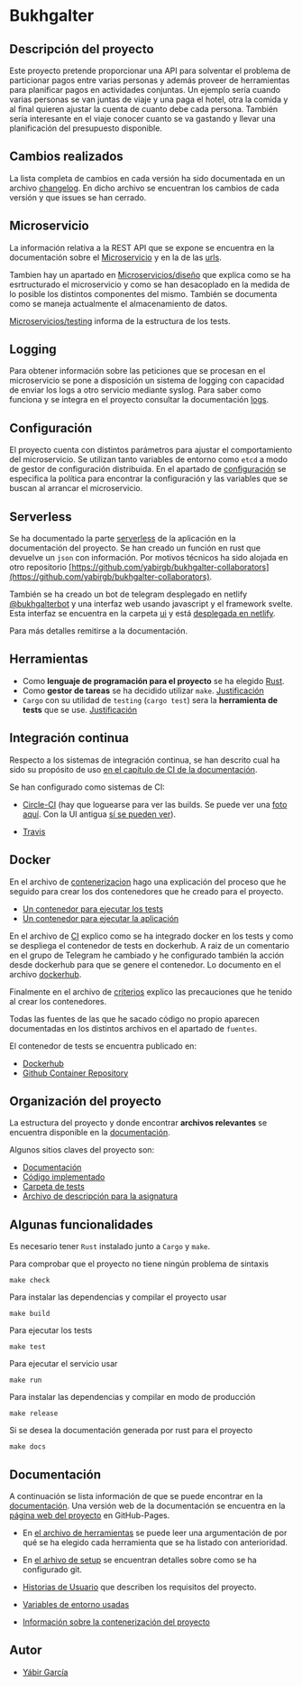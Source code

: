 # Bukhgalter

## Descripción del proyecto

Este proyecto pretende proporcionar una API para solventar el problema de
particionar pagos entre varias personas y además proveer de herramientas para
planificar pagos en actividades conjuntas. Un ejemplo sería cuando varias
personas se van juntas de viaje y una paga el hotel, otra la comida y al final
quieren ajustar la cuenta de cuanto debe cada persona. También sería interesante
en el viaje conocer cuanto se va gastando y llevar una planificación del
presupuesto disponible.

## Cambios realizados

La lista completa de cambios en cada versión ha sido documentada en un archivo
[changelog](docs/changelog.md). En dicho archivo se encuentran los cambios de cada 
versión y que issues se han cerrado.

## Microservicio

La información relativa a la REST API que se expone se encuentra en la
documentación sobre el [Microservicio](docs/microservicio.md) y en la de las
[urls](docs/URLS.md).

Tambien hay un apartado en [Microservicios/diseño](docs/microservicio.md#diseño)
que explica como se ha esrtructurado el microservicio y como se han desacoplado
en la medida de lo posible los distintos componentes del mismo. También se
documenta como se maneja actualmente el almacenamiento de datos.

[Microservicios/testing](docs/microservicio.md#testing) informa de la estructura
de los tests.

## Logging

Para obtener información sobre las peticiones que se procesan en el
microservicio se pone a disposición un sistema de logging con capacidad de
enviar los logs a otro servicio mediante syslog. Para saber como funciona 
y se integra en el proyecto consultar la documentación [logs](docs/logs.md).

## Configuración

El proyecto cuenta con distintos parámetros para ajustar el comportamiento del
microservicio. Se utilizan tanto variables de entorno como `etcd` a modo de
gestor de configuración distribuida. En el apartado de
[configuración](docs/configuracion_distribuida.md) se especifica la política
para encontrar la configuración y las variables que se buscan al arrancar el
microservicio.

## Serverless

Se ha documentado la parte [serverless](docs/serverless.md) de la aplicación en
la documentación  del proyecto. Se han creado un función en rust que devuelve un
`json` con información. Por motivos técnicos ha sido alojada en otro repositorio
[https://github.com/yabirgb/bukhgalter-collaborators](https://github.com/yabirgb/bukhgalter-collaborators).

También se ha creado un bot de telegram desplegado en netlify
[@bukhgalterbot](http://t.me/bukhgalterbot) y una interfaz web usando javascript y
el framework svelte. Esta interfaz se encuentra en la carpeta
[ui](https://github.com/yabirgb/bukhgalter/tree/master/ui) y está 
[desplegada en netlify](https://bukhgalter.netlify.app/).

Para más detalles remitirse a la documentación.

## Herramientas

- Como **lenguaje de programación para el proyecto** se ha elegido
  [Rust](https://www.rust-lang.org/).
- Como **gestor de tareas** se ha decidido utilizar `make`. [Justificación](/docs/herramientas.md)
- `Cargo` con su utilidad de `testing` (`cargo test`) sera la **herramienta de tests** que se use. [Justificación](/docs/herramientas.md)

## Integración continua

Respecto a los sistemas de integración continua, se han descrito cual ha sido su propósito
de uso [en el capítulo de CI de la documentación](docs/CI.md).

Se han configurado como sistemas de CI:

- [Circle-CI](https://app.circleci.com/pipelines/github/yabirgb/bukhgalter) (hay que loguearse para ver las builds. Se puede ver una [foto aquí](docs/images/circle_ci.png). Con la UI antigua [sí se pueden ver](https://circleci.com/gh/yabirgb/bukhgalter)).

- [Travis](https://travis-ci.com/github/yabirgb/bukhgalter/builds/)

## Docker

En el archivo de [contenerizacion](docs/contenerizacion.md) hago una explicación
del proceso que he seguido para crear los dos contenedores que he creado para el
proyecto.

- [Un contenedor para ejecutar los tests](dockerfiles/testing/slim/Dockerfile)
- [Un contenedor para ejecutar la aplicación](dockerfiles/alpine/Dockerfile)

En el archivo de [CI](docs/CI.md) explico como se ha integrado docker en los
tests y como se despliega el contenedor de tests en dockerhub. A raiz de un comentario 
en el grupo de Telegram he cambiado y he configurado también la acción desde dockerhub
para que se genere el contenedor. Lo documento en el archivo [dockerhub](docs/dockerhub.md).

Finalmente en el archivo de [criterios](docs/criterios.md) explico las
precauciones que he tenido al crear los contenedores.

Todas las fuentes de las que he sacado código no propio aparecen documentadas en los
distintos archivos en el apartado de `fuentes`.

El contenedor de tests se encuentra publicado en:

- [Dockerhub](https://hub.docker.com/repository/docker/yabirgb/bukhgalter)
- [Github Container Repository](https://github.com/users/yabirgb/packages/container/package/bukhgalter)

## Organización del proyecto

La estructura del proyecto y donde encontrar **archivos relevantes** se encuentra
disponible en la [documentación](docs/organizacion.md).

Algunos sitios claves del proyecto son:

- [Documentación](docs/)
- [Código implementado](src/)
- [Carpeta de tests](tests/)
- [Archivo de descripción para la asignatura](iv.yaml)

## Algunas funcionalidades

Es necesario tener `Rust` instalado junto a `Cargo` y `make`.

Para comprobar que el proyecto no tiene ningún problema de sintaxis

    make check

Para instalar las dependencias y compilar el proyecto usar

    make build 

Para ejecutar los tests

    make test

Para ejecutar el servicio usar

    make run

Para instalar las dependencias y compilar en modo de producción

    make release

Si se desea la documentación generada por rust para el proyecto

    make docs

## Documentación

A continuación se lista información de que se puede encontrar en la [documentación](docs).
Una versión web de la documentación se encuentra en la 
[página web del proyecto](https://yabirgb.github.io/bukhgalter/) en GitHub-Pages.

- En [el archivo de herramientas](docs/herramientas.md) se puede leer una
  argumentación de por qué se ha elegido cada herramienta que se ha listado con anterioridad.

- En [el arhivo de setup](docs/setup.md) se encuentran detalles sobre como se ha
  configurado git.

- [Historias de Usuario](docs/HU.md) que describen los requisitos del proyecto.

- [Variables de entorno usadas](docs/env.md)

- [Información sobre la contenerización del proyecto](docs/contenerizacion.md)


## Autor

- [Yábir García](https://github.com/yabirgb)
